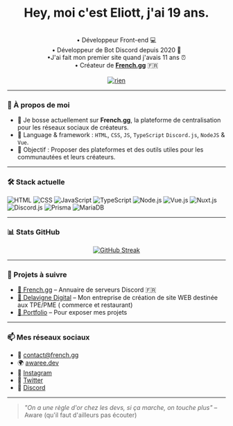<h1 align="center">Hey, moi c'est Eliott, j'ai 19 ans.</h1>

<p align="center">
  <br>• Développeur Front-end 💻 
  <br>• Développeur de Bot Discord depuis 2020 📡
  <br>•J'ai fait mon premier site quand j'avais 11 ans ⏰
  <br>• Créateur de <a href="https://french.gg" target="_blank"><b>French.gg</b></a> 🇫🇷 <br>
  <br><a href=""><img src="https://komarev.com/ghpvc/?username=awareeeee&style=for-the-badge" style:"height:35px;" alt="rien"/></a>
</p>


---

### 🧠 À propos de moi

- 🔭 Je bosse actuellement sur **French.gg**, la plateforme de centralisation pour les réseaux sociaux de créateurs.
- 💬 Language & framework : `HTML`, `CSS`, `JS`, `TypeScript` `Discord.js`, `NodeJS` & `Vue`.
- 🎯 Objectif : Proposer des plateformes et des outils utiles pour les communautées et leurs créateurs.

---

### 🛠️ Stack actuelle

![HTML](https://img.shields.io/badge/-HTML5-E34F26?style=flat&logo=html5&logoColor=white)
![CSS](https://img.shields.io/badge/-CSS3-1572B6?style=flat&logo=css3)
![JavaScript](https://img.shields.io/badge/-JavaScript-F7DF1E?style=flat&logo=javascript&logoColor=black)
![TypeScript](https://img.shields.io/badge/-TypeScript-3178C6?style=flat&logo=typescript&logoColor=white)
![Node.js](https://img.shields.io/badge/-Node.js-339933?style=flat&logo=node.js&logoColor=white)
![Vue.js](https://img.shields.io/badge/-Vue.js-4FC08D?style=flat&logo=vue.js&logoColor=white)
![Nuxt.js](https://img.shields.io/badge/-Nuxt-00DC82?style=flat&logo=nuxtdotjs&logoColor=white)
![Discord.js](https://img.shields.io/badge/-Discord.js-5865F2?style=flat&logo=discord&logoColor=white) 
![Prisma](https://img.shields.io/badge/-Prisma-2D3748?style=flat&logo=prisma)
![MariaDB](https://img.shields.io/badge/-MariaDB-003545?style=flat&logo=mariadb&logoColor=white)


---

### 📊 Stats GitHub

<p align="center">
  <a href="https://git.io/streak-stats"><img src="https://streak-stats.demolab.com?user=awareeeee&theme=github-dark-blue&border_radius=6&locale=fr&date_format=j%20M%5B%20Y%5D" alt="GitHub Streak" /></a>
</p>

---

### 🚀 Projets à suivre

- [🔗 French.gg](https://french.gg/serveurs) – Annuaire de serveurs Discord 🇫🇷
- [💼 Delavigne Digital](https://delavigne-digital.fr) – Mon entreprise de création de site WEB destinée aux TPE/PME ( commerce et restaurant)
- [🎨 Portfolio](https://awaree.dev) – Pour exposer mes projets 

---

### 📫 Mes réseaux sociaux 

- 💌 contact@french.gg  
- 🌍 [awaree.dev](https://awaree.dev)
- 📸 [Instagram](https://instagram.com/eliottdlv)  
- 🐤 [Twitter](https://x.com/awareeee_) 
- 💬 [Discord](https://discord.gg/kEUEzkud6v)

---

> *"On a une règle d'or chez les devs, si ça marche, on touche plus"* – Aware (qu'il faut d'ailleurs pas écouter)

